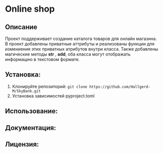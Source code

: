 # Online shop

## Описание
Проект поддерживает создание каталога товаров для онлайн магазина.
В проект добавлены приватные аттрибуты и реализованы функции для измениения этих приватных атрибутов внутри класса.
Также добавлены магические методы __str__ , __add__, оба класса могут отображать информацию в текстовом формате.

## Установка:
1. Клонируйте репозиторий:
```git clone https://github.com/Hallgerd-M/SkyBank.git```
2. Установка зависимостей
pyproject.toml

## Использование:

## Документация:

## Лицензия: